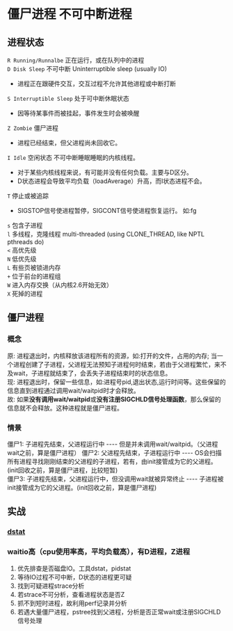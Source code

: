 # 僵尸进程 不可中断进程

## 进程状态

`R Running/Runnalbe` 正在运行，或在队列中的进程  
`D Disk Sleep` 不可中断 Uninterruptible sleep (usually IO)  

- 进程正在跟硬件交互，交互过程不允许其他进程或中断打断

`S Interruptible Sleep` 处于可中断休眠状态  

- 因等待某事件而被挂起，事件发生时会被唤醒

`Z Zombie` 僵尸进程  

- 进程已经结束，但父进程尚未回收它。

`I Idle` 空闲状态 不可中断睡眠睡眠的内核线程。  

- 对于某些内核线程来说，有可能并没有任何负载。主要与D区分。
- D状态进程会导致平均负载（loadAverage）升高，而I状态进程不会。

`T` 停止或被追踪  

- SIGSTOP信号使进程暂停，SIGCONT信号使进程恢复运行。 如:fg

`s` 包含子进程  
`l` 多线程，克隆线程 multi-threaded (using CLONE_THREAD, like NPTL pthreads do)  
`<` 高优先级  
`N` 低优先级  
`L` 有些页被锁进内存  
`+` 位于前台的进程组  
`W` 进入内存交换（从内核2.6开始无效）  
`X` 死掉的进程  

## 僵尸进程

### 概念

原: 进程退出时，内核释放该进程所有的资源，如:打开的文件，占用的内存; 当一个进程创建了子进程，父进程无法预知子进程何时结束，若由于父进程繁忙，来不及wait，子进程就结束了，会丢失子进程结束时的状态信息。  
现: 进程退出时，保留一些信息，如:进程号pid,退出状态,运行时间等。这些保留的信息直到进程通过调用wait/waitpid时才会释放。  
故: 如果**没有调用wait/waitpid**或**没有注册SIGCHLD信号处理函数**，那么保留的信息就不会释放。这种进程就是僵尸进程。  

### 情景

僵尸1: 子进程先结束，父进程运行中 ---- 但是并未调用wait/waitpid。（父进程wait之前，算是僵尸进程）
僵尸2: 父进程先结束，子进程运行中 ---- OS会扫描所有进程寻找刚刚结束的父进程的子进程，若有，由init接管成为它的父进程。(init回收之前，算是僵尸进程，比较短暂)  
僵尸3: 子进程先结束，父进程运行中，但没调用wait就被异常终止 ---- 子进程被init接管成为它的父进程。(init回收之前，算是僵尸进程)  

## 实战

### [dstat](src/cmd/dstat.md)

### waitio高（cpu使用率高，平均负载高），有D进程，Z进程

1. 优先排查是否磁盘IO。工具dstat，pidstat
2. 等待IO过程不可中断，D状态的进程更可疑
3. 找到可疑进程strace分析
4. 若strace不可分析，查看进程状态是否Z
5. 抓不到短时进程，故利用perf记录并分析
6. 若遇大量僵尸进程，pstree找到父进程，分析是否正常wait或注册SIGCHLD信号处理

